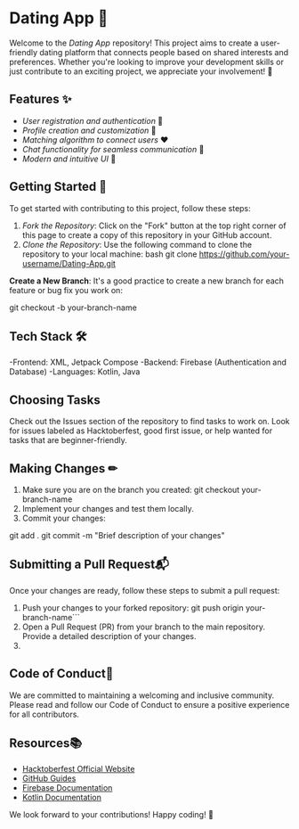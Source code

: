 # Dating App 💖

Welcome to the *Dating App* repository! This project aims to create a user-friendly dating platform that connects people based on shared interests and preferences. Whether you're looking to improve your development skills or just contribute to an exciting project, we appreciate your involvement! 🎉

## Features ✨
- *User registration and authentication* 🔐
- *Profile creation and customization* 📝
- *Matching algorithm to connect users* ❤
- *Chat functionality for seamless communication* 💬
- *Modern and intuitive UI* 🎨

## Getting Started 🚀

To get started with contributing to this project, follow these steps:

1. *Fork the Repository*: Click on the "Fork" button at the top right corner of this page to create a copy of this repository in your GitHub account.
2. *Clone the Repository*: Use the following command to clone the repository to your local machine:
   bash
   git clone https://github.com/your-username/Dating-App.git

   
**Create a New Branch**: It's a good practice to create a new branch for each feature or bug fix you work on:

git checkout -b your-branch-name


## Tech Stack 🛠
-Frontend: XML, Jetpack Compose
-Backend: Firebase (Authentication and Database)
-Languages: Kotlin, Java
## Choosing Tasks
Check out the Issues section of the repository to find tasks to work on. Look for issues labeled as Hacktoberfest, good first issue, or help wanted for tasks that are beginner-friendly.

## Making Changes ✏

1. Make sure you are on the branch you created:
git checkout your-branch-name
2. Implement your changes and test them locally.
3. Commit your changes:

git add .
git commit -m "Brief description of your changes"

## Submitting a Pull Request📬
Once your changes are ready, follow these steps to submit a pull request:

1. Push your changes to your forked repository:
git push origin your-branch-name```
2. Open a Pull Request (PR) from your branch to the main repository. Provide a detailed description of your changes.
3. 
## Code of Conduct📜
We are committed to maintaining a welcoming and inclusive community. Please read and follow our Code of Conduct to ensure a positive experience for all contributors.

## Resources📚
- [Hacktoberfest Official Website](https://hacktoberfest.digitalocean.com/)
- [GitHub Guides](https://guides.github.com/)
- [Firebase Documentation](https://firebase.google.com/docs)
- [Kotlin Documentation](https://kotlinlang.org/docs/home.html)



We look forward to your contributions! Happy coding! 🎉
